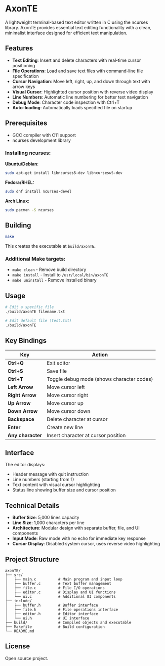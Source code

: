 # AxonTE

A lightweight terminal-based text editor written in C using the ncurses library. AxonTE provides essential text editing functionality with a clean, minimalist interface designed for efficient text manipulation.

## Features

- **Text Editing**: Insert and delete characters with real-time cursor positioning
- **File Operations**: Load and save text files with command-line file specification
- **Cursor Navigation**: Move left, right, up, and down through text with arrow keys
- **Visual Cursor**: Highlighted cursor position with reverse video display
- **Line Numbers**: Automatic line numbering for better text navigation
- **Debug Mode**: Character code inspection with Ctrl+T
- **Auto-loading**: Automatically loads specified file on startup

## Prerequisites

- GCC compiler with C11 support
- ncurses development library

### Installing ncurses:

**Ubuntu/Debian:**
```bash
sudo apt-get install libncurses5-dev libncursesw5-dev
```

**Fedora/RHEL:**
```bash
sudo dnf install ncurses-devel
```

**Arch Linux:**
```bash
sudo pacman -S ncurses
```

## Building

```bash
make
```

This creates the executable at `build/axonTE`.

### Additional Make targets:
- `make clean` - Remove build directory
- `make install` - Install to `/usr/local/bin/axonTE`
- `make uninstall` - Remove installed binary

## Usage

```bash
# Edit a specific file
./build/axonTE filename.txt

# Edit default file (test.txt)
./build/axonTE
```

## Key Bindings

| Key | Action |
|-----|--------|
| **Ctrl+Q** | Exit editor |
| **Ctrl+S** | Save file |
| **Ctrl+T** | Toggle debug mode (shows character codes) |
| **Left Arrow** | Move cursor left |
| **Right Arrow** | Move cursor right |
| **Up Arrow** | Move cursor up |
| **Down Arrow** | Move cursor down |
| **Backspace** | Delete character at cursor |
| **Enter** | Create new line |
| **Any character** | Insert character at cursor position |

## Interface

The editor displays:
- Header message with quit instruction
- Line numbers (starting from 1)
- Text content with visual cursor highlighting
- Status line showing buffer size and cursor position

## Technical Details

- **Buffer Size**: 5,000 lines capacity
- **Line Size**: 1,000 characters per line
- **Architecture**: Modular design with separate buffer, file, and UI components
- **Input Mode**: Raw mode with no echo for immediate key response
- **Cursor Display**: Disabled system cursor, uses reverse video highlighting

## Project Structure

```
axonTE/
├── src/
│   ├── main.c          # Main program and input loop
│   ├── buffer.c        # Text buffer management
│   ├── file.c          # File I/O operations
│   ├── editor.c        # Display and UI functions
│   └── ui.c            # Additional UI components
├── include/
│   ├── buffer.h        # Buffer interface
│   ├── file.h          # File operations interface
│   ├── editor.h        # Editor interface
│   └── ui.h            # UI interface
├── build/              # Compiled objects and executable
├── Makefile            # Build configuration
└── README.md
```

## License

Open source project.